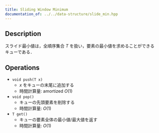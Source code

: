 ```yaml
---
title: Sliding Window Minimum
documentation_of: ../../data-structure/slide_min.hpp
---
```


## Description

スライド最小値は，全順序集合 $T$ を扱い，要素の最小値を求めることができるキューである．

## Operations

- `void push(T x)`
    - $x$ をキューの末尾に追加する
    - 時間計算量: $\mathrm{amortized}\ O(1)$
- `void pop()`
    - キューの先頭要素を削除する
    - 時間計算量: $O(1)$
- `T get()`
    - キューの要素全体の最小値/最大値を返す
    - 時間計算量: $O(1)$